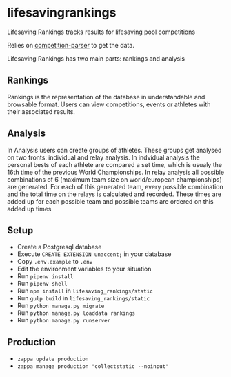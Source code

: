 # lifesavingrankings
Lifesaving Rankings tracks results for lifesaving pool competitions

Relies on [competition-parser](https://github.com/rubenvanerk/competition-parser) to get the data.

Lifesaving Rankings has two main parts: rankings and analysis

## Rankings
Rankings is the representation of the database in understandable and browsable format. Users can view competitions, events or athletes with their associated results.

## Analysis
In Analysis users can create groups of athletes. These groups get analysed on two fronts: individual and relay analysis. 
In indvidual analysis the personal bests of each athlete are compared a set time, which is usualy the 16th time of the previous World Championships.
In relay analysis all possible combinations of 6 (maximum team size on world/european championships) are generated. For each of this generated team, every possible combination and the total time on the relays is calculated and recorded. These times are added up for each possible team and possible teams are ordered on this added up times

## Setup
- Create a Postgresql database
- Execute `CREATE EXTENSION unaccent;` in your database
- Copy `.env.example` to `.env`
- Edit the environment variables to your situation
- Run `pipenv install`
- Run `pipenv shell`
- Run `npm install` in `lifesaving_rankings/static`
- Run `gulp build` in `lifesaving_rankings/static`
- Run `python manage.py migrate`
- Run `python manage.py loaddata rankings`
- Run `python manage.py runserver`

## Production
- `zappa update production`
- `zappa manage production "collectstatic --noinput"`
